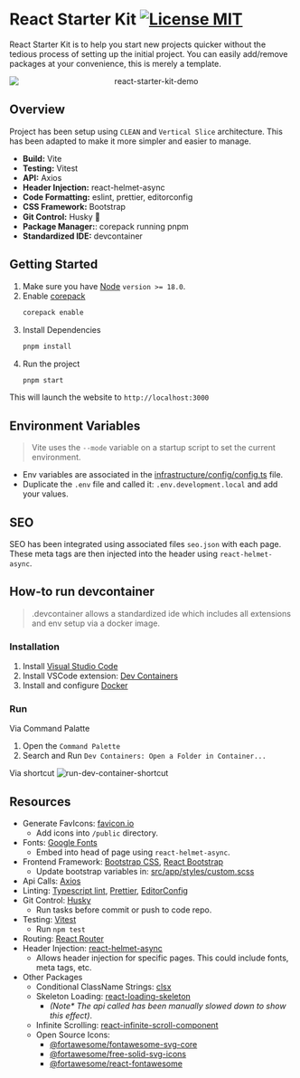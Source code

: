 # React Starter Kit [![License MIT](https://img.shields.io/npm/l/react-photo-album.svg?color=blue)](https://github.com/igordanchenko/react-photo-album/blob/main/LICENSE)

React Starter Kit is to help you start new projects quicker without the tedious process of setting up the initial project. You can easily add/remove packages at your convenience, this is merely a template.

<div align="center">
  <img src="https://github.com/Xenoty/react-starter-kit/assets/60667206/20522e6f-7aae-4b69-84a6-45b8734eaddd" style="display: block; margin: 0 auto;" alt="react-starter-kit-demo">
</div>

## Overview

Project has been setup using `CLEAN` and `Vertical Slice` architecture. This has been adapted to make it more simpler and easier to manage.

- **Build:** Vite <img src="https://cdn.jsdelivr.net/gh/devicons/devicon@latest/icons/vitejs/vitejs-original.svg" style="height: 1em; vertical-align: middle;" />
- **Testing:** Vitest <img src="https://cdn.jsdelivr.net/gh/devicons/devicon@latest/icons/vitest/vitest-original.svg" style="height: 1em; vertical-align: middle;" />
- **API:** Axios <img src="https://cdn.jsdelivr.net/gh/devicons/devicon@latest/icons/axios/axios-plain.svg" style="height: 1em; vertical-align: middle;" />
- **Header Injection:** react-helmet-async
- **Code Formatting:** eslint, prettier, editorconfig <img src="https://cdn.jsdelivr.net/gh/devicons/devicon@latest/icons/eslint/eslint-original.svg" style="height: 1em; vertical-align: middle;" />
- **CSS Framework:** Bootstrap <img src="https://cdn.jsdelivr.net/gh/devicons/devicon@latest/icons/bootstrap/bootstrap-original.svg" style="height: 1em; vertical-align: middle;" />
- **Git Control:** Husky 🐶
- **Package Manager:**: corepack running pnpm <img src="https://cdn.jsdelivr.net/gh/devicons/devicon@latest/icons/pnpm/pnpm-original.svg" style="height: 1em; vertical-align: middle;" />
- **Standardized IDE:** devcontainer <img src="https://cdn.jsdelivr.net/gh/devicons/devicon@latest/icons/vscode/vscode-original.svg" style="height: 1em; vertical-align: middle;" />

## Getting Started

1. Make sure you have [Node](https://nodejs.org/en/download/package-manager) `version >= 18.0`.
2. Enable [corepack](https://github.com/nodejs/corepack?tab=readme-ov-file#-corepack)
   ```bash
   corepack enable
   ```
3. Install Dependencies
   ```bash
   pnpm install
   ```
4. Run the project
   ```bash
   pnpm start
   ```

This will launch the website to `http://localhost:3000`

## Environment Variables

> Vite uses the `--mode` variable on a startup script to set the current environment.

- Env variables are associated in the [infrastructure/config/config.ts](https://github.com/Xenoty/react-starter-kit/blob/master/src/infrastructure/config/config.ts) file.
- Duplicate the `.env` file and called it: `.env.development.local` and add your values.

## SEO

SEO has been integrated using associated files `seo.json` with each page. These meta tags are then injected into the header using `react-helmet-async`.

## How-to run devcontainer

> .devcontainer allows a standardized ide which includes all extensions and env setup via a docker image.

### Installation

1. Install [Visual Studio Code](https://code.visualstudio.com/)
2. Install VSCode extension: [Dev Containers](https://marketplace.visualstudio.com/items?itemName=ms-vscode-remote.remote-containers)
3. Install and configure [Docker](https://www.docker.com/get-started)

### Run

Via Command Palatte

1. Open the `Command Palette`
2. Search and Run `Dev Containers: Open a Folder in Container...`

Via shortcut
![run-dev-container-shortcut](https://github.com/Xenoty/react-starter-kit/assets/60667206/e8d27bac-27e8-462a-b7e8-d8a56eece8cb)

## Resources

- Generate FavIcons: [favicon.io](https://favicon.io/)
  - Add icons into `/public` directory.
- Fonts: [Google Fonts](https://fonts.google.com/?sort=popularity)
  - Embed into head of page using `react-helmet-async`.
- Frontend Framework: [Bootstrap CSS](https://getbootstrap.com/), [React Bootstrap](https://react-bootstrap.netlify.app/)
  - Update bootstrap variables in: [src/app/styles/custom.scss](https://github.com/Xenoty/react-starter-kit/blob/master/src/app/styles/custom.scss)
- Api Calls: [Axios](https://github.com/axios/axios)
- Linting: [Typescript lint](https://typescript-eslint.io/), [Prettier](https://prettier.io/), [EditorConfig](https://editorconfig.org/)
- Git Control: [Husky](https://typicode.github.io/husky/)
  - Run tasks before commit or push to code repo.
- Testing: [Vitest](https://vitest.dev/)
  - Run `npm test`
- Routing: [React Router](https://reactrouter.com/en/main)
- Header Injection: [react-helmet-async](https://github.com/staylor/react-helmet-async)
  - Allows header injection for specific pages. This could include fonts, meta tags, etc.
- Other Packages
  - Conditional ClassName Strings: [clsx](https://github.com/lukeed/clsx)
  - Skeleton Loading: [react-loading-skeleton](https://github.com/dvtng/react-loading-skeleton)
    - _(Note\* The api called has been manually slowed down to show this effect)_.
  - Infinite Scrolling: [react-infinite-scroll-component](https://github.com/ankeetmaini/react-infinite-scroll-component)
  - Open Source Icons:
    - [@fortawesome/fontawesome-svg-core]()
    - [@fortawesome/free-solid-svg-icons]()
    - [@fortawesome/react-fontawesome](https://github.com/FortAwesome/react-fontawesome)
